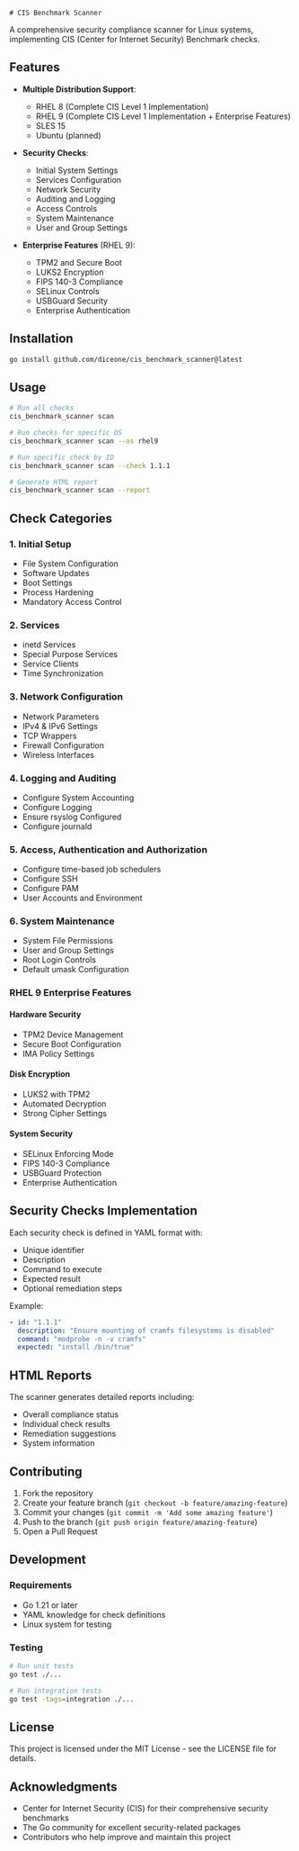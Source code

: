     # CIS Benchmark Scanner

A comprehensive security compliance scanner for Linux systems, implementing CIS (Center for Internet Security) Benchmark checks.

## Features

- **Multiple Distribution Support**:
  - RHEL 8 (Complete CIS Level 1 Implementation)
  - RHEL 9 (Complete CIS Level 1 Implementation + Enterprise Features)
  - SLES 15
  - Ubuntu (planned)

- **Security Checks**:
  - Initial System Settings
  - Services Configuration
  - Network Security
  - Auditing and Logging
  - Access Controls
  - System Maintenance
  - User and Group Settings

- **Enterprise Features** (RHEL 9):
  - TPM2 and Secure Boot
  - LUKS2 Encryption
  - FIPS 140-3 Compliance
  - SELinux Controls
  - USBGuard Security
  - Enterprise Authentication

## Installation

```bash
go install github.com/diceone/cis_benchmark_scanner@latest
```

## Usage

```bash
# Run all checks
cis_benchmark_scanner scan

# Run checks for specific OS
cis_benchmark_scanner scan --os rhel9

# Run specific check by ID
cis_benchmark_scanner scan --check 1.1.1

# Generate HTML report
cis_benchmark_scanner scan --report
```

## Check Categories

### 1. Initial Setup
- File System Configuration
- Software Updates
- Boot Settings
- Process Hardening
- Mandatory Access Control

### 2. Services
- inetd Services
- Special Purpose Services
- Service Clients
- Time Synchronization

### 3. Network Configuration
- Network Parameters
- IPv4 & IPv6 Settings
- TCP Wrappers
- Firewall Configuration
- Wireless Interfaces

### 4. Logging and Auditing
- Configure System Accounting
- Configure Logging
- Ensure rsyslog Configured
- Configure journald

### 5. Access, Authentication and Authorization
- Configure time-based job schedulers
- Configure SSH
- Configure PAM
- User Accounts and Environment

### 6. System Maintenance
- System File Permissions
- User and Group Settings
- Root Login Controls
- Default umask Configuration

### RHEL 9 Enterprise Features

#### Hardware Security
- TPM2 Device Management
- Secure Boot Configuration
- IMA Policy Settings

#### Disk Encryption
- LUKS2 with TPM2
- Automated Decryption
- Strong Cipher Settings

#### System Security
- SELinux Enforcing Mode
- FIPS 140-3 Compliance
- USBGuard Protection
- Enterprise Authentication

## Security Checks Implementation

Each security check is defined in YAML format with:
- Unique identifier
- Description
- Command to execute
- Expected result
- Optional remediation steps

Example:
```yaml
- id: "1.1.1"
  description: "Ensure mounting of cramfs filesystems is disabled"
  command: "modprobe -n -v cramfs"
  expected: "install /bin/true"
```

## HTML Reports

The scanner generates detailed reports including:
- Overall compliance status
- Individual check results
- Remediation suggestions
- System information

## Contributing

1. Fork the repository
2. Create your feature branch (`git checkout -b feature/amazing-feature`)
3. Commit your changes (`git commit -m 'Add some amazing feature'`)
4. Push to the branch (`git push origin feature/amazing-feature`)
5. Open a Pull Request

## Development

### Requirements
- Go 1.21 or later
- YAML knowledge for check definitions
- Linux system for testing

### Testing
```bash
# Run unit tests
go test ./...

# Run integration tests
go test -tags=integration ./...
```

## License

This project is licensed under the MIT License - see the LICENSE file for details.

## Acknowledgments

- Center for Internet Security (CIS) for their comprehensive security benchmarks
- The Go community for excellent security-related packages
- Contributors who help improve and maintain this project
